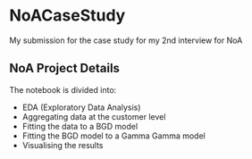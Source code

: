 # NoACaseStudy
My submission for the case study for my 2nd interview for NoA

## NoA Project Details
The notebook is divided into:
* EDA (Exploratory Data Analysis)
* Aggregating data at the customer level
* Fitting the data to a BGD model
* Fitting the BGD model to a Gamma Gamma model
* Visualising the results

